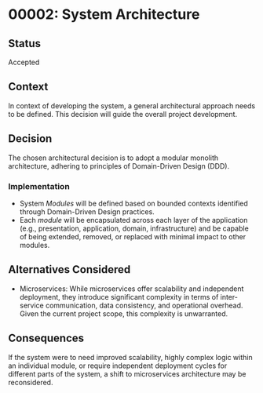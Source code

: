 # 00002: System Architecture

## Status

Accepted

## Context

In context of developing the system, a general architectural approach needs to be defined. This decision will guide the overall project development.

## Decision

The chosen architectural decision is to adopt a modular monolith architecture, adhering to principles of Domain-Driven Design (DDD).

### Implementation

- System *Modules* will be defined based on bounded contexts identified through Domain-Driven Design practices.
- Each *module* will be encapsulated across each layer of the application (e.g., presentation, application, domain, infrastructure) and be capable of being extended, removed, or replaced with minimal impact to other modules.

## Alternatives Considered

- Microservices: While microservices offer scalability and independent deployment, they introduce significant complexity in terms of inter-service communication, data consistency, and operational overhead. Given the current project scope, this complexity is unwarranted.

## Consequences

If the system were to need improved scalability, highly complex logic within an individual module, or require independent deployment cycles for different parts of the system, a shift to microservices architecture may be reconsidered.
